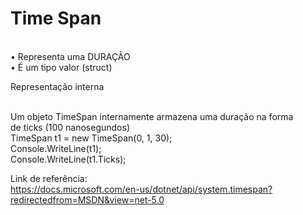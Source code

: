 # Time Span

<br/>• Representa uma DURAÇÃO
<br/>• É um tipo valor (struct)

Representação interna

<br/>Um objeto TimeSpan internamente armazena uma duração na forma 
<br/>de ticks (100 nanosegundos)
<br/>TimeSpan t1 = new TimeSpan(0, 1, 30);
<br/>Console.WriteLine(t1);
<br/>Console.WriteLine(t1.Ticks);

Link de referência: 
<br/>https://docs.microsoft.com/en-us/dotnet/api/system.timespan?redirectedfrom=MSDN&view=net-5.0
